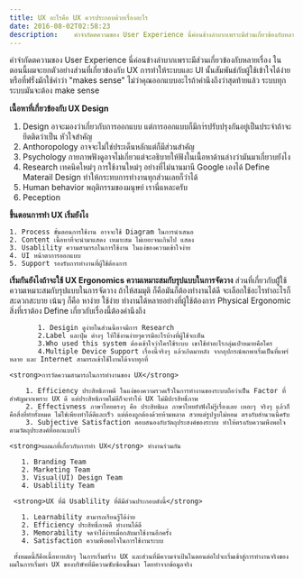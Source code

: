 ```yaml
---
title: UX อะไรคือ UX ควรประกอบด้วยเรื่องอะไร
date: 2016-08-02T02:58:23
description:    คำจำกัดตความของ User Experience นี่ค่อนข้างลำบากเพราะมีส่วนเกี่ยวข้องกับหลายเรื่อง ในตอนนี้ผมจะยกตัวอย่างส่วนที่เกี่ยวข้องกับ UX การทำให้ระบบและ UI นั้นสัมพันธ์กับผู้ใช้เข้าใจได้ง่ายหรือที่ฟรั่งมัก
---
```


   คำจำกัดตความของ User Experience นี่ค่อนข้างลำบากเพราะมีส่วนเกี่ยวข้องกับหลายเรื่อง ในตอนนี้ผมจะยกตัวอย่างส่วนที่เกี่ยวข้องกับ UX การทำให้ระบบและ UI นั้นสัมพันธ์กับผู้ใช้เข้าใจได้ง่ายหรือที่ฟรั่งมักใช้คำว่า "makes sense" ไม่ว่าคุณออกแบบอะไรถ้าคำนึงถึงว่าสุดท้ายแล้ว ระบบทุกระบบมันจะต้อง make sense

   <strong>เนื้อหาที่เกี่ยวข้องกับ UX Design</strong>

   1. Design อาจะมองว่าเกี่ยวกับการออกแบบ แต่การออกแบบก็มีกา่รปรับปรุงกันอยู่เป็นประจำถ้าจะยึดติดว่าเป็น หัวใจสำคัญ
   2. Anthoropology อาจจะไม่ใช่ประเด็นหลักแต่ก็มีส่วนสำคัญ
   3. Psychology กายภาพฟังดูอาจไม่เกี่ยวแต่จะอธิบายให้ฟังในเนื้อหาด้านล่างว่ามันมาเกี่ยวบยังไง
   4. Research เทคนิคใหม่ๆ การใช้งานใหม่ๆ อย่างที่ไม่นานมานี Google เองได้ Define Materail Design ทำให้กระทบการทำงานทุกส่วนเลยก็ว่าได้
   5. Human behavior พฤติกรรมของมนุษย์ เรานี่แหละครับ
   6. Peception

   <strong>ขึ้นตอนการทำ UX เริ่มยังไง</strong> 

    1. Process ขั้นตอนการใช้งาน อาจจะใช้ Diagram ในการนำเสนอ
    2. Content เนื้อหาที่จะนำมาแสดง เหมาะสม ไม่เยอะจนเกินไป แสดง
    3. Usablility ความสามารถในการใช้งาน ในแง่ของความเข้าใจง่าย
    4. UI หน้าตาการออกแบบ
    5. Support รองรับการทำงานที่ผู้ใช้ต้องการ

   <strong>เริ่มกันยังไงถ้าจะใช้ UX Ergonomics ความเหมาะสมกับรุปแบบในการจัดวาง</strong>
     ส่วนที่เกี่ยวกับผู้ัใช้ ความเหมาะสมกับรุปแบบในการจัดวาง ถ้าให้สมมุติ ก็คือมันก็ต้องทำงานได้ดี จะเลือกใช้อะไรทำอะไรก็สะดวกสะบาย เน้นๆ ก็คือ หาง่าย ใช้ง่าย ทำงานได้หลายอย่างที่ผู้ใช้ต้องการ Physical Ergonomic สิ่งที่เราต้อง Define เกี่ยวกับเรื่องนี้ต้องคำนึงถึง
          
           1. Desigin ดูง่ายในส่วนนี้อาจมีการ Research 
           2.Label และปุ่ม ต่างๆ ให้ใช้งานง่ายๆควรมีอะไรบ้างที่ผู้ใช้จะเห็น
           3.Who used this system ต้องเข้าใจว่าใครใช้ระบบ เขาใช้ทำอะไรกลุ่มเป๋าหมายคือใคร
           4.Multiple Device Support เรื่องนี้จริงๆ แล้วเกิดมาหลัง จากอุปกรณ์พกพาเริ่มเป็นที่แพร่หลาย และ Internet สามารถเข้าใช้ไงานได้จากทุกที่

    <strong>การวัดความสามารถในการทำงานของ UX</strong>

        1. Efficiency ประสิทธิภาพดี ในแง่ของความรวดเร็วในการทำงานของระบบถือว่าเป็น Factor ที่สำคัญมากเพราะ UX ดี แต่ประสิทธิภาพไม่ดีก็จะทำให้ UX ไม่มีปะรสิทธิ์ภาพ
        2. Effectivness ภาษาไทยตรงๆ คือ ประสิทธิผล ภาษาไทยยังฟังไม่รู้เรื่องเลย เหอะๆ จริงๆ แล้วก็คือสิ่งที่ทำทั้งหมด ไม่ใช่เพียงทำได้ดีและเร็ว แต่ต้องถูกต้องด้วยห้ามพลาด สวยแต่รูปจูบไม่หอม ตรงกับสำนวนนี้ครับ
        3. Subjective Satisfaction ตอบสนองกับวัตถุประสงค์ของระบบ ทำให้ตรงกับความพึงพอใจตามวัตถุประสงค์ที่ออกแบบไว้
    
    <strong>แผนกที่เกี่ยวกับการทำ UX</strong> ทำงานร่วมกัน

       1. Branding Team
       2. Marketing Team
       3. Visual(UI) Design Team
       4. Usablility Team

     <strong>UX ที่มี Usablility ที่ดีมีส่วนประกอบดังนี้</strong>

       1. Learnability สามารถเรียนรู้ได้ง่าย
       2. Efficiency ประสิทธิ์ภาพดี ทำงานได้ดี
       3. Memorability จดจำได้ง่ายเมื่อกลับมาใช้งานอีกครั้ง
       4. Satisfaction ความพึงพอใจในการใช้งานระบบ

     ทั้งหมดนี้ก็คือเนื้อหาหลักๆ ในการเริ่มสร้าง UX และส่วนที่มีความจำเป้นในตอนต่อไปจะเริ่มเข้าสู่การทำงานจริงของผมในการเริ่มทำ UX ของบริษัทที่มีความซับซ้อนขึ้นมา โดยทำจากข้อมูลจริง
      

